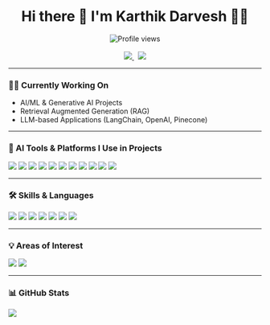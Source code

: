 <h1 align="center">Hi there 👋 I'm Karthik Darvesh 👨‍💻</h1>

<p align="center">
  <img src="https://gpvc.arturio.dev/KarthikDarvesh" alt="Profile views" />
  <br><br>
  <a href="https://www.linkedin.com/in/karthik-darvesh-4636a4214">
    <img src="https://img.shields.io/badge/LinkedIn-0077B5?style=for-the-badge&logo=linkedin&logoColor=white" />
  </a>
  &nbsp;
  <a href="mailto:karthikdarevsh@gmail.com">
    <img src="https://img.shields.io/badge/Gmail-D14836?style=for-the-badge&logo=gmail&logoColor=white" />
  </a>
</p>

---

### 👨‍💻 Currently Working On

- AI/ML & Generative AI Projects
- Retrieval Augmented Generation (RAG)
- LLM-based Applications (LangChain, OpenAI, Pinecone)

---

### 🔧 AI Tools & Platforms I Use in Projects

<p>
  <!-- GenAI Tools -->
  <img src="https://img.shields.io/badge/LangChain-000000?style=for-the-badge" />
  <img src="https://img.shields.io/badge/OpenAI-412991?style=for-the-badge&logo=openai&logoColor=white" />
  <img src="https://img.shields.io/badge/Hugging Face-FCC624?style=for-the-badge&logo=huggingface&logoColor=black" />
  <img src="https://img.shields.io/badge/Pinecone-1E90FF?style=for-the-badge" />
  <img src="https://img.shields.io/badge/RAG (Retrieval Augmented Generation)-333333?style=for-the-badge" />

  <!-- IDEs & Platforms -->
  <img src="https://img.shields.io/badge/PyCharm-000000?style=for-the-badge&logo=pycharm&logoColor=white" />
  <img src="https://img.shields.io/badge/Android Studio-3DDC84?style=for-the-badge&logo=android-studio&logoColor=white" />
  <img src="https://img.shields.io/badge/Google Colab-F9AB00?style=for-the-badge&logo=googlecolab&logoColor=black" />
  <img src="https://img.shields.io/badge/Notepad++-90E59A?style=for-the-badge&logo=notepadplusplus&logoColor=black" />
  <img src="https://img.shields.io/badge/Firebase-ffca28?style=for-the-badge&logo=firebase&logoColor=black" />
  <img src="https://img.shields.io/badge/XAMPP-F37623?style=for-the-badge&logo=xampp&logoColor=white" />
</p>

---

### 🛠️ Skills & Languages

<p>
  <img src="https://img.shields.io/badge/Python-3776AB?style=for-the-badge&logo=python&logoColor=white" />
  <img src="https://img.shields.io/badge/C-00599C?style=for-the-badge&logo=c&logoColor=white" />
  <img src="https://img.shields.io/badge/C++-00599C?style=for-the-badge&logo=cplusplus&logoColor=white" />
  <img src="https://img.shields.io/badge/Java-007396?style=for-the-badge&logo=java&logoColor=white" />
  <img src="https://img.shields.io/badge/SQL-F80000?style=for-the-badge&logo=sqlite&logoColor=black" />
  <img src="https://img.shields.io/badge/HTML5-E34F26?style=for-the-badge&logo=html5&logoColor=white" />
  <img src="https://img.shields.io/badge/CSS3-1572B6?style=for-the-badge&logo=css3&logoColor=white" />
</p>

---

### 💡 Areas of Interest

<p>
  <img src="https://img.shields.io/badge/Astronomy-B80CEF?style=for-the-badge" />
  <img src="https://img.shields.io/badge/Stargazing-00599C?style=for-the-badge" />
</p>

---

### 📊 GitHub Stats

<p>
  <img src="https://github-readme-stats.vercel.app/api?username=KarthikDarvesh&show_icons=true&title_color=ffffff&icon_color=bb2acf&text_color=daf7dc&bg_color=151515" />
</p>
